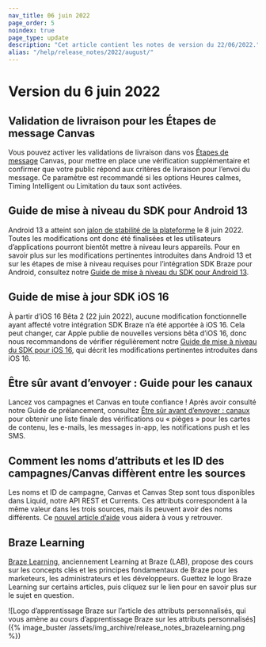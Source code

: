 ```yaml
--- 
nav_title: 06 juin 2022
page_order: 5
noindex: true
page_type: update
description: "Cet article contient les notes de version du 22/06/2022."
alias: "/help/release_notes/2022/august/"
---
```


# Version du 6 juin 2022

## Validation de livraison pour les Étapes de message Canvas

Vous pouvez activer les validations de livraison dans vos [Étapes de message]({{site.baseurl}}/user_guide/engagement_tools/canvas/canvas_components/message_step/) Canvas, pour mettre en place une vérification supplémentaire et confirmer que votre public répond aux critères de livraison pour l’envoi du message. Ce paramètre est recommandé si les options Heures calmes, Timing Intelligent ou Limitation du taux sont activées.

## Guide de mise à niveau du SDK pour Android 13

Android 13 a atteint son [jalon de stabilité de la plateforme](https://developer.android.com/about/versions/13/overview#platform_stability) le 8 juin 2022. Toutes les modifications ont donc été finalisées et les utilisateurs d’applications pourront bientôt mettre à niveau leurs appareils. Pour en savoir plus sur les modifications pertinentes introduites dans Android 13 et sur les étapes de mise à niveau requises pour l’intégration SDK Braze pour Android, consultez notre [Guide de mise à niveau du SDK pour Android 13]({{site.baseurl}}/developer_guide/platform_integration_guides/android/android_13/).

## Guide de mise à jour SDK iOS 16

À partir d’iOS 16 Bêta 2 (22 juin 2022), aucune modification fonctionnelle ayant affecté votre intégration SDK Braze n’a été apportée à iOS 16. Cela peut changer, car Apple publie de nouvelles versions bêta d’iOS 16, donc nous recommandons de vérifier régulièrement notre [Guide de mise à niveau du SDK pour iOS 16]({{site.baseurl}}/developer_guide/platform_integration_guides/ios/ios_16/), qui décrit les modifications pertinentes introduites dans iOS 16.

## Être sûr avant d’envoyer : Guide pour les canaux

Lancez vos campagnes et Canvas en toute confiance ! Après avoir consulté notre Guide de prélancement, consultez [Être sûr avant d’envoyer : canaux]({{site.baseurl}}/help/help_articles/campaigns_and_canvas/know_before_send/) pour obtenir une liste finale des vérifications ou « pièges » pour les cartes de contenu, les e-mails, les messages in-app, les notifications push et les SMS.

## Comment les noms d’attributs et les ID des campagnes/Canvas diffèrent entre les sources

Les noms et ID de campagne, Canvas et Canvas Step sont tous disponibles dans Liquid, notre API REST et Currents. Ces attributs correspondent à la même valeur dans les trois sources, mais ils peuvent avoir des noms différents. Ce [nouvel article d’aide]({{site.baseurl}}/help/help_articles/api/attribute_name_id_across_sources/) vous aidera à vous y retrouver.

## Braze Learning

[Braze Learning](https://learning.braze.com/), anciennement Learning at Braze (LAB), propose des cours sur les concepts clés et les principes fondamentaux de Braze pour les marketeurs, les administrateurs et les développeurs. Guettez le logo Braze Learning sur certains articles, puis cliquez sur le lien pour en savoir plus sur le sujet en question.

![Logo d’apprentissage Braze sur l’article des attributs personnalisés, qui vous amène au cours d’apprentissage Braze sur les attributs personnalisés]({% image_buster /assets/img_archive/release_notes_brazelearning.png %})